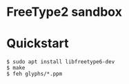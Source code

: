 # FreeType2 sandbox

# Quickstart

```console
$ sudo apt install libfreetype6-dev
$ make
$ feh glyphs/*.ppm
``` 
